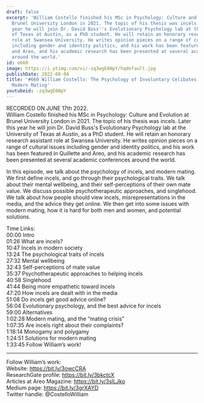 ```yaml
---
draft: false
excerpt: 'William Costello finished his MSc in Psychology: Culture and Evolution at
  Brunel University London in 2021. The topic of his thesis was incels. Later this
  year he will join Dr. David Buss''s Evolutionary Psychology lab at the University
  of Texas at Austin, as a PhD student. He will retain an honorary research assistant
  role at Swansea University. He writes opinion pieces on a range of cultural issues
  including gender and identity politics, and his work has been featured in Quillette
  and Areo, and his academic research has been presented at several academic conferences
  around the world.'
id: e660
image: https://i.ytimg.com/vi/-zq3wgE6NpY/hqdefault.jpg
publishDate: 2022-08-04
title: '#660 William Costello: The Psychology of Involuntary Celibates (Incels), and
  Modern Mating'
youtubeid: -zq3wgE6NpY
---
```

RECORDED ON JUNE 17th 2022.  
William Costello finished his MSc in Psychology: Culture and Evolution at Brunel University London in 2021. The topic of his thesis was incels. Later this year he will join Dr. David Buss's Evolutionary Psychology lab at the University of Texas at Austin, as a PhD student. He will retain an honorary research assistant role at Swansea University. He writes opinion pieces on a range of cultural issues including gender and identity politics, and his work has been featured in Quillette and Areo, and his academic research has been presented at several academic conferences around the world.

In this episode, we talk about the psychology of incels, and modern mating. We first define incels, and go through their psychological traits. We talk about their mental wellbeing, and their self-perceptions of their own mate value. We discuss possible psychotherapeutic approaches, and singlehood. We talk about how people should view incels, misrepresentations in the media, and the advice they get online. We then get into some issues with modern mating, how it is hard for both men and women, and potential solutions.

Time Links:  
00:00 Intro  
01:26  What are incels?  
10:47  Incels in modern society  
13:24  The psychological traits of incels  
27:32  Mental wellbeing  
32:43  Self-perceptions of mate value  
35:37  Psychotherapeutic approaches to helping incels  
40:58  Singlehood  
41:44  Being more empathetic toward incels  
47:20  How incels are dealt with in the media  
51:08  Do incels get good advice online?  
56:04  Evolutionary psychology, and the best advice for incels  
59:00  Alternatives  
1:02:28  Modern mating, and the “mating crisis”  
1:07:35  Are incels right about their complaints?  
1:18:14  Monogamy and polygamy  
1:24:51  Solutions for modern mating  
1:33:45  Follow William’s work!

---

Follow William’s work:  
Website: https://bit.ly/3owcCRA  
ResearchGate profile: https://bit.ly/3bkctcX  
Articles at Areo Magazine: https://bit.ly/3slLJko  
Medium page: https://bit.ly/3grXAYD  
Twitter handle: @CostelloWilliam
